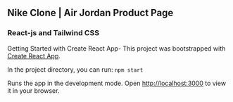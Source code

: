 
## Nike Clone | Air Jordan Product Page 

### React-js and Tailwind CSS


Getting Started with Create React App-
This project was bootstrapped with [Create React App](https://github.com/facebook/create-react-app).

In the project directory, you can run:
`npm start`

Runs the app in the development mode.
Open [http://localhost:3000](http://localhost:3000) to view it in your browser.
